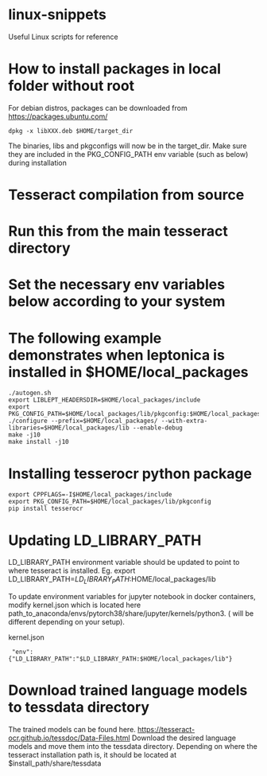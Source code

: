 # linux-snippets
Useful Linux scripts for reference


# How to install packages in local folder without root
For debian distros, packages can be downloaded from https://packages.ubuntu.com/
```
dpkg -x libXXX.deb $HOME/target_dir 
```
The binaries, libs and pkgconfigs will now be in the target_dir. Make sure they are included in the PKG_CONFIG_PATH env variable (such as below) during installation 


# Tesseract compilation from source
# Run this from the main tesseract directory
# Set the necessary env variables below according to your system 
# The following example demonstrates when leptonica is installed in $HOME/local_packages
```
./autogen.sh
export LIBLEPT_HEADERSDIR=$HOME/local_packages/include  
export PKG_CONFIG_PATH=$HOME/local_packages/lib/pkgconfig:$HOME/local_packages/usr/lib  
./configure --prefix=$HOME/local_packages/ --with-extra-libraries=$HOME/local_packages/lib --enable-debug  
make -j10  
make install -j10 
```


# Installing tesserocr python package
```
export CPPFLAGS=-I$HOME/local_packages/include
export PKG_CONFIG_PATH=$HOME/local_packages/lib/pkgconfig
pip install tesserocr
```


# Updating LD_LIBRARY_PATH
LD_LIBRARY_PATH environment variable should be updated to point to where tesseract is installed. 
Eg. export LD_LIBRARY_PATH=$LD_LIBRARY_PATH:$HOME/local_packages/lib
 
To update environment variables for jupyter notebook in docker containers, modify kernel.json which is located here path_to_anaconda/envs/pytorch38/share/jupyter/kernels/python3. ( will be different depending on your setup).  

kernel.json
```
 "env": {"LD_LIBRARY_PATH":"$LD_LIBRARY_PATH:$HOME/local_packages/lib"}
```

# Download trained language models to tessdata directory
The trained models can be found here. https://tesseract-ocr.github.io/tessdoc/Data-Files.html
Download the desired language models and move them into the tessdata directory. Depending on where the tesseract installation path is, it should be located at $install_path/share/tessdata


